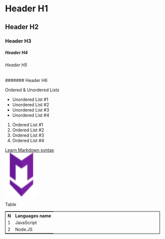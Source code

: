 # Header H1
## Header H2
### Header H3
##### Header H4
###### Header H5
####### Header H6
<br>
<p>Ordered & Unordered Lists</p>
<ul>
    <li>Unordered List #1</li>
    <li>Unordered List #2</li>
    <li>Unordered List #3</li>
    <li>Unordered List #4</li>
</ul>
<ol>
    <li>Ordered List #1</li>
    <li>Ordered List #2</li>
    <li>Ordered List #3</li>
    <li>Ordered List #4</li>
</ol>

<a href = "https://github.com/adam-p/markdown-here/wiki/Markdown-Cheatsheet#images">Learn Markdown syntax</a>
<br>
<img src="https://github.com/adam-p/markdown-here/raw/master/src/common/images/icon48.png" style="width:104px;height:142px;" alt="Picture">

<p>Table<br></p>

<table style="border:1px solid black">
    <tr>
        <th>N</th>
        <th>Languages name</th>
    </tr>
    <tr>
        <td>1</td>
        <td>JavaScript</td>
    </tr>
    <tr>
        <td>2</td>
        <td>Node.JS</td>
    </tr>
</table>
